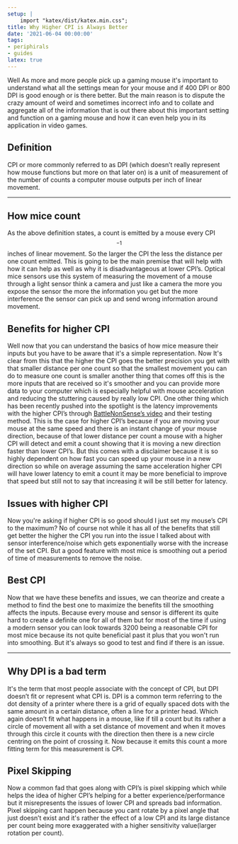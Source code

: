 ```yaml
---
setup: |
    import "katex/dist/katex.min.css";
title: Why Higher CPI is Always Better
date: '2021-06-04 00:00:00'
tags:
- periphirals
- guides
latex: true
---
```


Well As more and more people pick up a gaming mouse it's important to understand
what all the settings mean for your mouse and
if 400 DPI or 800 DPI is good enough or is there better.
But the main reason is to dispute the crazy amount of weird and
sometimes incorrect info and to collate and
aggregate all of the information that is out there about this important setting
and function on a gaming mouse and how it can even help you in its application
in video games.

## Definition

CPI or more commonly referred to as DPI
(which doesn’t really represent how mouse functions but more on that later on)
is a unit of measurement of
the number of counts a computer mouse outputs per inch of linear movement.

* * *

## How mice count

As the above definition states, a count is emitted by a mouse every
CPI$$^{-1}$$ inches of linear movement.
So the larger the CPI the less the distance per one count emitted.
This is going to be the main premise that will help with how it can help as
well as why it is disadvantageous at lower CPI’s. Optical mice sensors use this
system of measuring the movement of a mouse through a light sensor think a
camera and just like a camera the more you expose the sensor the more the
information you get but the more interference the sensor can pick up and
send wrong information around movement.

## Benefits for higher CPI

Well now that you can understand the basics of how mice measure their inputs
but you have to be aware that it's a simple representation.
Now It's clear from this that the higher the CPI goes the better precision you
get with that smaller distance per one count so that the smallest movement you
can do to measure one count is smaller another thing that comes off this is the
more inputs that are received so it's smoother and
you can provide more data to your computer which is especially helpful with
mouse acceleration and reducing the stuttering caused by really low CPI.
One other thing which has been recently pushed into the spotlight is
the latency improvements with the higher CPI’s through [BattleNonSense’s video](https://youtu.be/6AoRfv9W110)
and their testing method.
This is the case for higher CPI’s because if you are moving your mouse at the
same speed and there is an instant change of your mouse direction,
because of that lower distance per count a mouse with a higher CPI will detect
and emit a count showing that it is moving a new direction faster than
lower CPI’s. But this comes with a disclaimer because it is so highly dependent
on how fast you can speed up your mouse in a new direction so while
on average assuming the same acceleration higher CPI will have lower latency
to emit a count it may be more beneficial to improve that speed but still not
to say that increasing it will be still better for latency.

## Issues with higher CPI

Now you're asking if higher CPI is so good
should I just set my mouse’s CPI to the maximum?
No of course not while it has all of the benefits that still get better the
higher the CPI you run into the issue
I talked about with sensor interference/noise which gets exponentially worse
with the increase of the set CPI.
But a good feature with most mice is smoothing out a period of
time of measurements to remove the noise.

## Best CPI

Now that we have these benefits and issues, we can theorize and create a method
to find the best one to maximize the benefits till
the smoothing affects the inputs.
Because every mouse and sensor is different its quite hard to create a
definite one for all of them but for most of the time if using a modern sensor
you can look towards 3200 being a reasonable CPI for most mice because
its not quite beneficial past it plus that you won't run into smoothing.
But it's always so good to test and find if there is an issue.

* * *

## Why DPI is a bad term

It's the term that most people associate with the concept of CPI,
but DPI doesn’t fit or represent what CPI is. DPI is a common term referring to
the dot density of a printer where there is a grid of equally spaced dots with
the same amount in a certain distance, often a line for a printer head.
Which again doesn’t fit what happens in a mouse, like if till a count but
its rather a circle of movement all with a set distance of movement and
when it moves through this circle it counts with the direction then there is a
new circle centring on the point of crossing it.
Now because it emits this count a more fitting term for this measurement is CPI.

## Pixel Skipping

Now a common fad that goes along with CPI’s is pixel skipping which while helps
the idea of higher CPI’s helping for a better experience/performance but
it misrepresents the issues of lower CPI and spreads bad information.
Pixel skipping cant happen because you cant rotate by a pixel angle that just
doesn’t exist and it's rather the effect of a low CPI and
its large distance per count being more exaggerated with
a higher sensitivity value(larger rotation per count).
